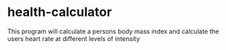# health-calculator
This program will calculate a persons body mass index and calculate the users heart rate at different levels of intensity
